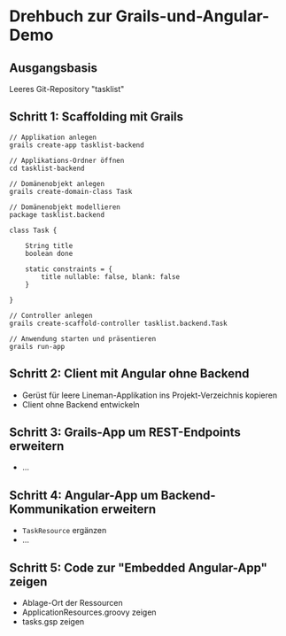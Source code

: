 # Drehbuch zur Grails-und-Angular-Demo

## Ausgangsbasis

Leeres Git-Repository "tasklist"

## Schritt 1: Scaffolding mit Grails

    // Applikation anlegen
    grails create-app tasklist-backend

    // Applikations-Ordner öffnen
    cd tasklist-backend

    // Domänenobjekt anlegen
    grails create-domain-class Task

    // Domänenobjekt modellieren
    package tasklist.backend

    class Task {

        String title
        boolean done

        static constraints = {
            title nullable: false, blank: false
        }

    }

    // Controller anlegen
    grails create-scaffold-controller tasklist.backend.Task

    // Anwendung starten und präsentieren
    grails run-app

## Schritt 2: Client mit Angular ohne Backend

*   Gerüst für leere Lineman-Applikation ins Projekt-Verzeichnis kopieren
*   Client ohne Backend entwickeln

## Schritt 3: Grails-App um REST-Endpoints erweitern

*   ...

## Schritt 4: Angular-App um Backend-Kommunikation erweitern

*   `TaskResource` ergänzen
*   ...

## Schritt 5: Code zur "Embedded Angular-App" zeigen

*   Ablage-Ort der Ressourcen
*   ApplicationResources.groovy zeigen
*   tasks.gsp zeigen
